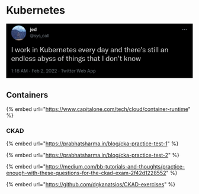 # Kubernetes

![](<../../.gitbook/assets/image (189).png>)

## Containers

{% embed url="https://www.capitalone.com/tech/cloud/container-runtime" %}

### CKAD

{% embed url="https://prabhatsharma.in/blog/cka-practice-test-1" %}

{% embed url="https://prabhatsharma.in/blog/cka-practice-test-2" %}

{% embed url="https://medium.com/bb-tutorials-and-thoughts/practice-enough-with-these-questions-for-the-ckad-exam-2f42d1228552" %}

{% embed url="https://github.com/dgkanatsios/CKAD-exercises" %}

